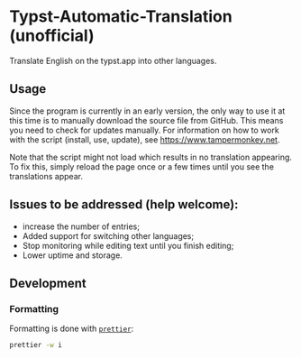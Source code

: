 # Typst-Automatic-Translation (unofficial)

Translate English on the typst.app into other languages.

## Usage

Since the program is currently in an early version, the only way to use it at this time is to manually download the source file from GitHub. This means you need to check for updates manually. For information on how to work with the script (install, use, update), see https://www.tampermonkey.net.

Note that the script might not load which results in no translation appearing. To fix this, simply reload the page once or a few times until you see the translations appear.

## Issues to be addressed (help welcome):

- increase the number of entries;
- Added support for switching other languages;
- Stop monitoring while editing text until you finish editing;
- Lower uptime and storage.

## Development

### Formatting

Formatting is done with [`prettier`](https://prettier.io):

```sh
prettier -w i
```
